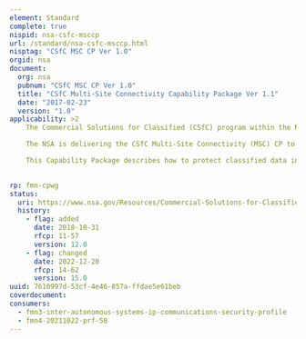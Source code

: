 ```yaml
---
element: Standard
complete: true
nispid: nsa-csfc-msccp
url: /standard/nsa-csfc-msccp.html
nisptag: "CSfC MSC CP Ver 1.0"
orgid: nsa
document:
  org: nsa
  pubnum: "CSfC MSC CP Ver 1.0"
  title: "CSfC Multi-Site Connectivity Capability Package Ver 1.1"
  date: "2017-02-23"
  version: "1.0"
applicability: >2
    The Commercial Solutions for Classified (CSfC) program within the National Security Agency (NSA) Directorate of Capabilities uses a series of Capability Packages (CPs) to provide configurations that will allow customers to independently implement secure solutions using layered Commercial Off-the-Shelf (COTS) products. The CPs are vendor-agnostic and provide high-level security and configuration guidance for customers and/or Solution Integrators.

    The NSA is delivering the CSfC Multi-Site Connectivity (MSC) CP to meet the demand for data in transit solutions using approved cryptographic algorithms and National Information Assurance Partnership (NIAP) evaluated components. These algorithms, known as the Commercial National Security Algorithm (CNSA) Suite, are used to protect classified data using layers of COTS products. MSC CP Version 1.0 enables customers to implement layered encryption between two or more sites.

    This Capability Package describes how to protect classified data in transit across an untrusted network using multiple encrypted tunnels implemented with Internet Protocol Security (IPsec), Media Access Control Security (MACsec), or both encryption protocols.

  
rp: fmn-cpwg
status:
  uri: https://www.nsa.gov/Resources/Commercial-Solutions-for-Classified-Program/Capability-Packages/#multi-site
  history: 
    - flag: added
      date: 2018-10-31
      rfcp: 11-57
      version: 12.0
    - flag: changed
      date: 2022-12-20
      rfcp: 14-62
      version: 15.0
uuid: 7610997d-53cf-4e46-857a-ffdae5e61beb
coverdocument:
consumers:
  - fmn3-inter-autonomous-systems-ip-communications-security-profile
  - fmn4-20211022-prf-58
---
```

